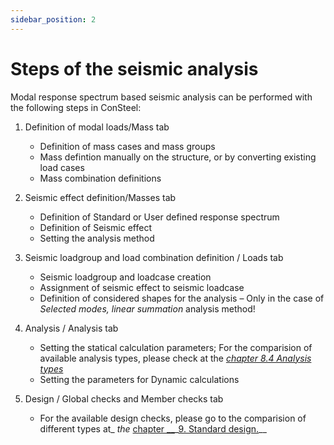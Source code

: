 ```yaml
---
sidebar_position: 2
---
```

# Steps of the seismic analysis

Modal response spectrum based seismic analysis can be performed with the following steps in ConSteel:

<!-- /wp:paragraph -->

<!-- wp:list {"ordered":true,"type":"1"} -->

1. Definition of modal loads/Mass tab

   - Definition of mass cases and mass groups
   - Mass defintion manually on the structure, or by converting existing load cases
   - Mass combination definitions

2. Seismic effect definition/Masses tab

   - Definition of Standard or User defined response spectrum
   - Definition of Seismic effect
   - Setting the analysis method

3. Seismic loadgroup and load combination definition / Loads tab

   - Seismic loadgroup and loadcase creation
   - Assignment of seismic effect to seismic loadcase
   - Definition of considered shapes for the analysis – Only in the case of _Selected modes, linear summation_ analysis method!

4. Analysis / Analysis tab

   - Setting the statical calculation parameters; For the comparision of available analysis types, please check at the _[chapter 8.4 Analysis types](/manual/structural-analysis/analysis-types/)_
   - Setting the parameters for Dynamic calculations

5. Design / Global checks and Member checks tab

   - For the available design checks, please go to the comparision of different types at\_ _the_ [chapter \_\_](/manual/standard-design/)\_[9. Standard design.](https://consteelsoftware.com/manual/documentation/)\_\_

<!-- /wp:list -->
